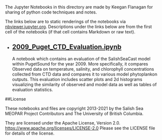 The Jupyter Notebooks in this directory are made by Keegan Flanagan
for sharing of python code techniques and notes.

The links below are to static renderings of the notebooks via
[nbviewer.jupyter.org](https://nbviewer.jupyter.org/).
Descriptions under the links below are from the first cell of the notebooks
(if that cell contains Markdown or raw text).

* ## [2009_Puget_CTD_Evaluation.ipynb](https://nbviewer.jupyter.org/github/SalishSeaCast/analysis-keegan/blob/master/notebooks/Evaluations/Individual_year_CTD_evaluations/2009_Puget_CTD_Evaluation.ipynb)  
    
    A notebook which contains an evaluation of the SalishSeaCast model within PugetSound for the year 2009. More specifically, it compares Observed data on temperature, salinity, and chlorophyll concentrations  collected from CTD data and compares it to various model phytoplankon outputs. This evaluation includes scatter plots and 2d histograms visualizing the similarity of observed and model data as well as tables of evaluation statistics. 


##License

These notebooks and files are copyright 2013-2021
by the Salish Sea MEOPAR Project Contributors
and The University of British Columbia.

They are licensed under the Apache License, Version 2.0.
https://www.apache.org/licenses/LICENSE-2.0
Please see the LICENSE file for details of the license.
